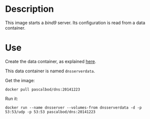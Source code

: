 # Description
This image starts a *bind9* server. Its configuration is read from a data 
container.

# Use
Create the data container, as explained 
[here](https://github.com/PascalBod/docker-dns-data).

This data container is named `dnsserverdata`.

Get the image: 
```
docker pull pascalbod/dns:20141223
```

Run it:
```
docker run --name dnsserver --volumes-from dnsserverdata -d -p 53:53/udp -p 53:53 pascalbod/dns:20141223
```
